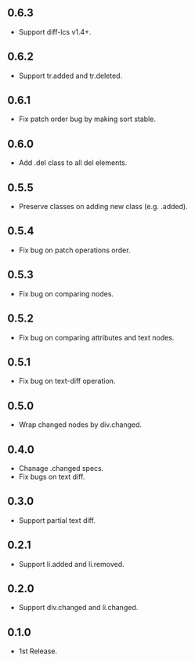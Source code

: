 ## 0.6.3

- Support diff-lcs v1.4+.

## 0.6.2

- Support tr.added and tr.deleted.

## 0.6.1

- Fix patch order bug by making sort stable.

## 0.6.0

- Add .del class to all del elements.

## 0.5.5

- Preserve classes on adding new class (e.g. .added).

## 0.5.4

- Fix bug on patch operations order.

## 0.5.3

- Fix bug on comparing nodes.

## 0.5.2

- Fix bug on comparing attributes and text nodes.

## 0.5.1

- Fix bug on text-diff operation.

## 0.5.0

- Wrap changed nodes by div.changed.

## 0.4.0

- Chanage .changed specs.
- Fix bugs on text diff.

## 0.3.0

- Support partial text diff.

## 0.2.1

- Support li.added and li.removed.

## 0.2.0

- Support div.changed and li.changed.

## 0.1.0

- 1st Release.
